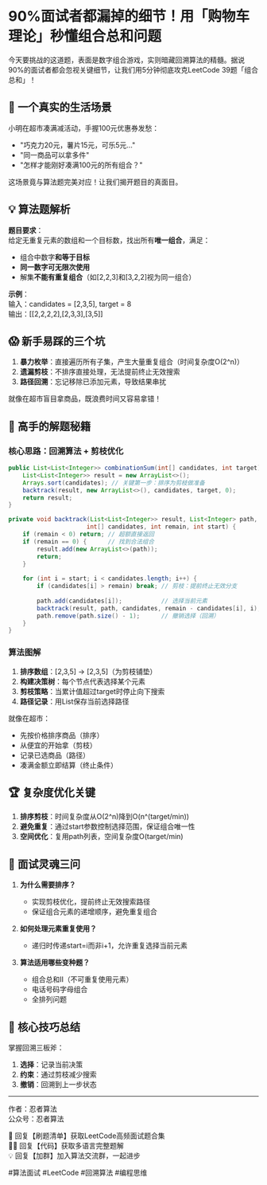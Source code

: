 # 90%面试者都漏掉的细节！用「购物车理论」秒懂组合总和问题

今天要挑战的这道题，表面是数字组合游戏，实则暗藏回溯算法的精髓。据说90%的面试者都会忽视关键细节，让我们用5分钟彻底攻克LeetCode 39题「组合总和」！

## 🛒 一个真实的生活场景  
小明在超市凑满减活动，手握100元优惠券发愁：  
- "巧克力20元，薯片15元，可乐5元..."  
- "同一商品可以拿多件"  
- "怎样才能刚好凑满100元的所有组合？"  

这场景竟与算法题完美对应！让我们揭开题目的真面目。

## 💡 算法题解析  
**题目要求**：  
给定无重复元素的数组和一个目标数，找出所有**唯一组合**，满足：  
- 组合中数字**和等于目标**  
- **同一数字可无限次使用**  
- 解集**不能有重复组合**（如[2,2,3]和[3,2,2]视为同一组合）

**示例**：  
输入：candidates = [2,3,5], target = 8  
输出：[[2,2,2,2],[2,3,3],[3,5]]

## 😱 新手易踩的三个坑  
1. **暴力枚举**：直接遍历所有子集，产生大量重复组合（时间复杂度O(2^n)）  
2. **遗漏剪枝**：不排序直接处理，无法提前终止无效搜索  
3. **路径回溯**：忘记移除已添加元素，导致结果串扰  

就像在超市盲目拿商品，既浪费时间又容易拿错！

## 🚀 高手的解题秘籍  
### 核心思路：回溯算法 + 剪枝优化  
```java
public List<List<Integer>> combinationSum(int[] candidates, int target) {
    List<List<Integer>> result = new ArrayList<>();
    Arrays.sort(candidates); // 关键第一步：排序为剪枝做准备
    backtrack(result, new ArrayList<>(), candidates, target, 0);
    return result;
}

private void backtrack(List<List<Integer>> result, List<Integer> path, 
                      int[] candidates, int remain, int start) {
    if (remain < 0) return; // 超额直接返回
    if (remain == 0) {      // 找到合法组合
        result.add(new ArrayList<>(path));
        return;
    }
    
    for (int i = start; i < candidates.length; i++) {
        if (candidates[i] > remain) break; // 剪枝：提前终止无效分支
        
        path.add(candidates[i]);           // 选择当前元素
        backtrack(result, path, candidates, remain - candidates[i], i); // 关键：允许重复选择
        path.remove(path.size() - 1);      // 撤销选择（回溯）
    }
}
```

### 算法图解  
1. **排序数组**：[2,3,5] → [2,3,5]（为剪枝铺垫）  
2. **构建决策树**：每个节点代表选择某个元素  
3. **剪枝策略**：当累计值超过target时停止向下搜索  
4. **路径记录**：用List保存当前选择路径  

就像在超市：  
- 先按价格排序商品（排序）  
- 从便宜的开始拿（剪枝）  
- 记录已选商品（路径）  
- 凑满金额立即结算（终止条件）  

## 🏆 复杂度优化关键  
1. **排序剪枝**：时间复杂度从O(2^n)降到O(n^(target/min))  
2. **避免重复**：通过start参数控制选择范围，保证组合唯一性  
3. **空间优化**：复用path列表，空间复杂度O(target/min)  

## 💼 面试灵魂三问  
1. **为什么需要排序？**  
   - 实现剪枝优化，提前终止无效搜索路径  
   - 保证组合元素的递增顺序，避免重复组合  

2. **如何处理元素重复使用？**  
   - 递归时传递start=i而非i+1，允许重复选择当前元素  

3. **算法适用哪些变种题？**  
   - 组合总和II（不可重复使用元素）  
   - 电话号码字母组合  
   - 全排列问题  

## 📌 核心技巧总结  
掌握回溯三板斧：  
1. **选择**：记录当前决策  
2. **约束**：通过剪枝减少搜索  
3. **撤销**：回溯到上一步状态  

---  
作者：忍者算法  
公众号：忍者算法  

🎁 回复【刷题清单】获取LeetCode高频面试题合集  
🧑‍💻 回复【代码】获取多语言完整题解  
💡 回复【加群】加入算法交流群，一起进步  

#算法面试 #LeetCode #回溯算法 #编程思维
